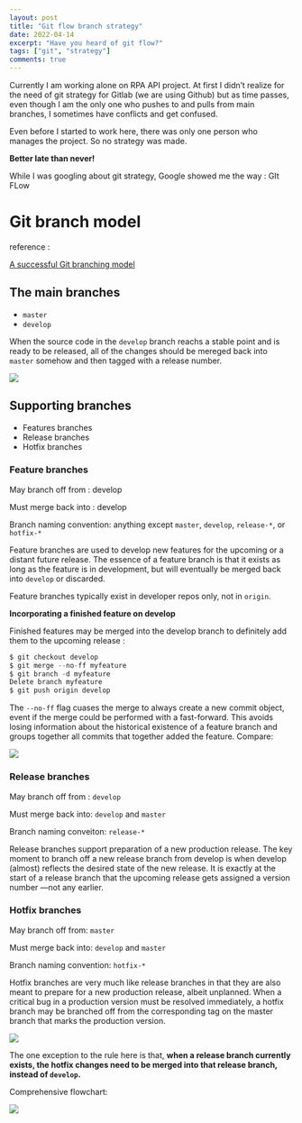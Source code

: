 ```yaml
---
layout: post
title: "Git flow branch strategy"
date: 2022-04-14
excerpt: "Have you heard of git flow?"
tags: ["git", "strategy"]
comments: true
---
```



Currently I am working alone on RPA API project. At first I didn’t realize for the need of git strategy for Gitlab (we are using Github) but as time passes, even though I am the only one who pushes to and pulls from main branches, I sometimes have conflicts and get confused.  

Even before I started to work here, there was only one person who manages the project. So no strategy was made. 

**Better late than never!** 

While I was googling about git strategy, Google showed me the way : GIt FLow 

# Git branch model

reference : 

[A successful Git branching model](https://nvie.com/posts/a-successful-git-branching-model/#supporting-branches, "A successful Git branching model")

## The main branches

- `master`
- `develop`

When the source code in the `develop` branch reachs a stable point and is ready to be released, all of the changes should be mereged back into `master` somehow and then tagged with a release number.

<img src ="https://eunmik.github.io/bonita.blog/assets/img/2022/0401/Untitled.png">

## Supporting branches

- Features branches
- Release branches
- Hotfix branches

### Feature branches

May branch off from : develop

Must merge back into : develop

Branch naming convention: anything except `master`, `develop`, `release-*`, or `hotfix-*`

Feature branches are used to develop new features for the upcoming or a distant future release. The essence of a feature branch is that it exists as long as the feature is in development, but will eventually be merged back into `develop` or discarded. 

Feature branches typically exist in developer repos only, not in `origin`.

**Incorporating a finished feature on develop**

Finished features may be merged into the develop branch to definitely add them to the upcoming release : 

```jsx
$ git checkout develop
$ git merge --no-ff myfeature
$ git branch -d myfeature
Delete branch myfeature
$ git push origin develop
```

The `--no-ff` flag cuases the merge to always create a new commit object, event if the merge could be performed with a fast-forward. This avoids losing information about the historical existence of a feature branch and groups together all commits that together added the feature. Compare: 

<img src ="https://eunmik.github.io/bonita.blog/assets/img/2022/0401/Untitled%201.png">

### Release branches

May branch off from : `develop`

Must merge back into: `develop` and `master`

Branch naming conveiton: `release-*`

Release branches support preparation of a new production release. The key moment to branch off a new release branch from develop is when develop (almost) reflects the desired state of the new release. It is exactly at the start of a release branch that the upcoming release gets assigned a version number —not any earlier. 

### Hotfix branches

May branch off from: `master`

Must merge back into: `develop` and `master`

Branch naming convention: `hotfix-*`

Hotfix branches are very much like release branches in that they are also meant to prepare for a new production release, albeit unplanned. When a critical bug in a production version must be resolved immediately, a hotfix branch may be branched off from the corresponding tag on the master branch that marks the production version. 

<img src ="https://eunmik.github.io/bonita.blog/assets/img/2022/0401/Untitled%202.png">

The one exception to the rule here is that, **when a release branch currently exists, the hotfix changes need to be merged into that release branch, instead of `develop`.**

Comprehensive flowchart: 

<img src ="https://eunmik.github.io/bonita.blog/assets/img/2022/0401/Untitled%203.png">